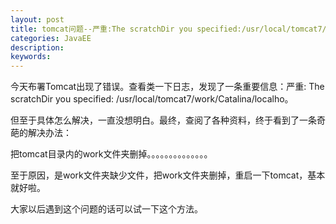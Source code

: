 ```yaml
---
layout: post
title: tomcat问题--严重:The scratchDir you specified:/usr/local/tomcat7/work/Catalina/localho。
categories: JavaEE 
description: 
keywords: 
---
```


  今天布署Tomcat出现了错误。查看类一下日志，发现了一条重要信息：严重: The scratchDir you specified: /usr/local/tomcat7/work/Catalina/localho。

但至于具体怎么解决，一直没想明白。最终，查阅了各种资料，终于看到了一条奇葩的解决办法：

把tomcat目录内的work文件夹删掉。。。。。。。。。。。。。。

至于原因，是work文件夹缺少文件，把work文件夹删掉，重启一下tomcat，基本就好啦。

大家以后遇到这个问题的话可以试一下这个方法。


